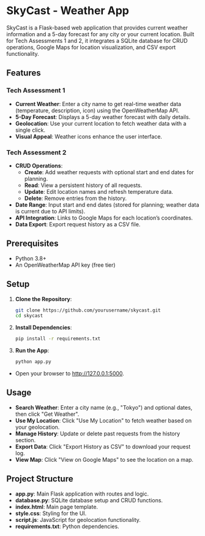 # SkyCast - Weather App

SkyCast is a Flask-based web application that provides current weather information and a 5-day forecast for any city or your current location. Built for Tech Assessments 1 and 2, it integrates a SQLite database for CRUD operations, Google Maps for location visualization, and CSV export functionality.

## Features

### Tech Assessment 1
- **Current Weather**: Enter a city name to get real-time weather data (temperature, description, icon) using the OpenWeatherMap API.
- **5-Day Forecast**: Displays a 5-day weather forecast with daily details.
- **Geolocation**: Use your current location to fetch weather data with a single click.
- **Visual Appeal**: Weather icons enhance the user interface.

### Tech Assessment 2
- **CRUD Operations**:
  - **Create**: Add weather requests with optional start and end dates for planning.
  - **Read**: View a persistent history of all requests.
  - **Update**: Edit location names and refresh temperature data.
  - **Delete**: Remove entries from the history.
- **Date Range**: Input start and end dates (stored for planning; weather data is current due to API limits).
- **API Integration**: Links to Google Maps for each location’s coordinates.
- **Data Export**: Export request history as a CSV file.

## Prerequisites
- Python 3.8+
- An OpenWeatherMap API key (free tier)

## Setup

1. **Clone the Repository**:
   ```bash
   git clone https://github.com/yourusername/skycast.git
   cd skycast
2. **Install Dependencies**:
   ```bash
   pip install -r requirements.txt
3. **Run the App**:
   ```bash
   python app.py
  - Open your browser to http://127.0.0.1:5000.
  
## Usage
- **Search Weather**: Enter a city name (e.g., "Tokyo") and optional dates, then click "Get Weather".
- **Use My Location**: Click "Use My Location" to fetch weather based on your geolocation.
- **Manage History**: Update or delete past requests from the history section.
- **Export Data**: Click "Export History as CSV" to download your request log.
- **View Map**: Click "View on Google Maps" to see the location on a map.

## Project Structure
- **app.py**: Main Flask application with routes and logic.
- **database.py**: SQLite database setup and CRUD functions.
- **index.html**: Main page template.
- **style.css**: Styling for the UI.
- **script.js**: JavaScript for geolocation functionality.
- **requirements.txt**: Python dependencies.



